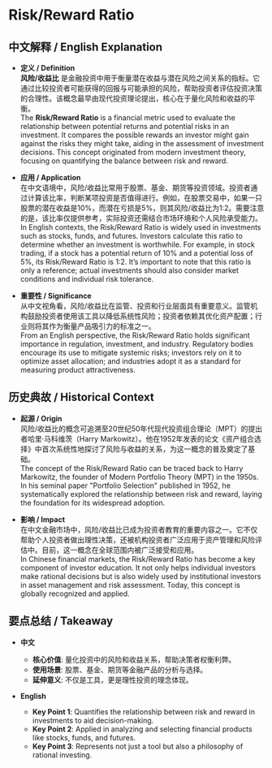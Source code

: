 # Risk/Reward Ratio

## 中文解释 / English Explanation

* **定义 / Definition**  
  **风险/收益比** 是金融投资中用于衡量潜在收益与潜在风险之间关系的指标。它通过比较投资者可能获得的回报与可能承担的风险，帮助投资者评估投资决策的合理性。该概念最早由现代投资理论提出，核心在于量化风险和收益的平衡。  
  The **Risk/Reward Ratio** is a financial metric used to evaluate the relationship between potential returns and potential risks in an investment. It compares the possible rewards an investor might gain against the risks they might take, aiding in the assessment of investment decisions. This concept originated from modern investment theory, focusing on quantifying the balance between risk and reward.

* **应用 / Application**  
  在中文语境中，风险/收益比常用于股票、基金、期货等投资领域。投资者通过计算该比率，判断某项投资是否值得进行。例如，在股票交易中，如果一只股票的潜在收益是10%，而潜在亏损是5%，则其风险/收益比为1:2。需要注意的是，该比率仅提供参考，实际投资还需结合市场环境和个人风险承受能力。  
  In English contexts, the Risk/Reward Ratio is widely used in investments such as stocks, funds, and futures. Investors calculate this ratio to determine whether an investment is worthwhile. For example, in stock trading, if a stock has a potential return of 10% and a potential loss of 5%, its Risk/Reward Ratio is 1:2. It’s important to note that this ratio is only a reference; actual investments should also consider market conditions and individual risk tolerance.

* **重要性 / Significance**  
  从中文视角看，风险/收益比在监管、投资和行业层面具有重要意义。监管机构鼓励投资者使用该工具以降低系统性风险；投资者依赖其优化资产配置；行业则将其作为衡量产品吸引力的标准之一。  
  From an English perspective, the Risk/Reward Ratio holds significant importance in regulation, investment, and industry. Regulatory bodies encourage its use to mitigate systemic risks; investors rely on it to optimize asset allocation; and industries adopt it as a standard for measuring product attractiveness.

## 历史典故 / Historical Context

* **起源 / Origin**  
  风险/收益比的概念可追溯至20世纪50年代现代投资组合理论（MPT）的提出者哈里·马科维茨（Harry Markowitz）。他在1952年发表的论文《资产组合选择》中首次系统性地探讨了风险与收益的关系，为这一概念的普及奠定了基础。  
  The concept of the Risk/Reward Ratio can be traced back to Harry Markowitz, the founder of Modern Portfolio Theory (MPT) in the 1950s. In his seminal paper "Portfolio Selection" published in 1952, he systematically explored the relationship between risk and reward, laying the foundation for its widespread adoption.

* **影响 / Impact**  
  在中文金融市场中，风险/收益比已成为投资者教育的重要内容之一。它不仅帮助个人投资者做出理性决策，还被机构投资者广泛应用于资产管理和风险评估中。目前，这一概念在全球范围内被广泛接受和应用。  
  In Chinese financial markets, the Risk/Reward Ratio has become a key component of investor education. It not only helps individual investors make rational decisions but is also widely used by institutional investors in asset management and risk assessment. Today, this concept is globally recognized and applied.

## 要点总结 / Takeaway

* **中文**  
  - **核心价值**: 量化投资中的风险和收益关系，帮助决策者权衡利弊。  
  - **使用场景**: 股票、基金、期货等金融产品的分析与选择。  
  - **延伸意义**: 不仅是工具，更是理性投资的理念体现。

* **English**  
  - **Key Point 1**: Quantifies the relationship between risk and reward in investments to aid decision-making.  
  - **Key Point 2**: Applied in analyzing and selecting financial products like stocks, funds, and futures.  
  - **Key Point 3**: Represents not just a tool but also a philosophy of rational investing.